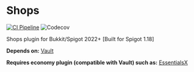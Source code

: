 # Shops
[![CI Pipeline](https://github.com/MrSparkzz/Shops/actions/workflows/pipeline.yml/badge.svg)](https://github.com/MrSparkzz/Shops/actions/workflows/pipeline.yml)
![Codecov](https://img.shields.io/codecov/c/github/MrSparkzz/Shops?logo=codecov&logoColor=white&label=Coverage)


Shops plugin for Bukkit/Spigot 2022+ [Built for Spigot 1.18]

**Depends on:** [Vault](https://github.com/MilkBowl/Vault)

**Requires economy plugin (compatible with Vault) such as:** [EssentialsX](https://github.com/EssentialsX/Essentials)
